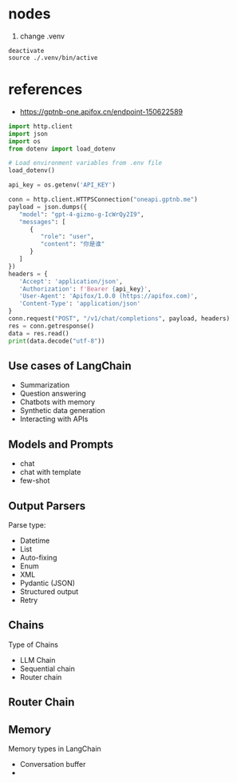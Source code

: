 # nodes

1. change .venv
```shell
deactivate 
source ./.venv/bin/active
```


# references
- https://gptnb-one.apifox.cn/endpoint-150622589

```python
import http.client
import json
import os
from dotenv import load_dotenv

# Load environment variables from .env file
load_dotenv()

api_key = os.getenv('API_KEY')

conn = http.client.HTTPSConnection("oneapi.gptnb.me")
payload = json.dumps({
   "model": "gpt-4-gizmo-g-IcWrQy2I9",
   "messages": [
      {
         "role": "user",
         "content": "你是谁"
      }
   ]
})
headers = {
   'Accept': 'application/json',
   'Authorization': f'Bearer {api_key}',
   'User-Agent': 'Apifox/1.0.0 (https://apifox.com)',
   'Content-Type': 'application/json'
}
conn.request("POST", "/v1/chat/completions", payload, headers)
res = conn.getresponse()
data = res.read()
print(data.decode("utf-8"))

```

## Use cases of LangChain

- Summarization
- Question answering
- Chatbots with memory
- Synthetic data generation
- Interacting with APIs

## Models and Prompts

- chat
- chat with template
- few-shot

## Output Parsers

Parse type:

- Datetime
- List
- Auto-fixing
- Enum
- XML
- Pydantic (JSON)
- Structured output
- Retry

## Chains

Type of Chains

- LLM Chain
- Sequential chain
- Router chain 

## Router Chain

## Memory

Memory types in LangChain 

- Conversation buffer
- 